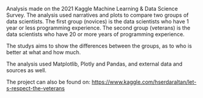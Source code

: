 Analysis made on the 2021 Kaggle Machine Learning & Data Science Survey. The analysis used narratives and plots to compare two groups of data scientists. The first group (novices) is the data scientists who have 1 year or less programming experience. The second group (veterans) is the data scientists who have 20 or more years of programming experience.

The studys aims to show the differences between the groups, as to who is better at what and how much.

The analysis used Matplotlib, Plotly and Pandas, and external data and sources as well.  

The project can also be found on: <https://www.kaggle.com/hserdaraltan/let-s-respect-the-veterans>  
